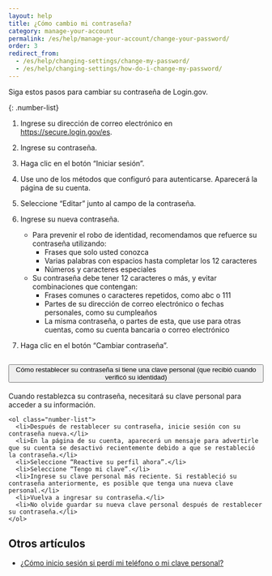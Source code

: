 ```yaml
---
layout: help
title: ¿Cómo cambio mi contraseña?
category: manage-your-account
permalink: /es/help/manage-your-account/change-your-password/
order: 3
redirect_from:
  - /es/help/changing-settings/change-my-password/
  - /es/help/changing-settings/how-do-i-change-my-password/
---
```


Siga estos pasos para cambiar su contraseña de Login.gov.

{: .number-list}

1. Ingrese su dirección de correo electrónico en <https://secure.login.gov/es>.

1. Ingrese su contraseña.

1. Haga clic en el botón “Iniciar sesión”.

1. Use uno de los métodos que configuró para autenticarse. Aparecerá la página de su cuenta.

1. Seleccione “Editar” junto al campo de la contraseña.

1. Ingrese su nueva contraseña.
   * Para prevenir el robo de identidad, recomendamos que refuerce su contraseña utilizando: 
     * Frases que solo usted conozca 
     * Varias palabras con espacios hasta completar los 12 caracteres 
     * Números y caracteres especiales 
   * Su contraseña debe tener 12 caracteres o más, y evitar combinaciones que contengan:
     * Frases comunes o caracteres repetidos, como abc o 111
     * Partes de su dirección de correo electrónico o fechas personales, como su cumpleaños
     * La misma contraseña, o partes de esta, que use para otras cuentas, como su cuenta bancaria o correo electrónico

1. Haga clic en el botón “Cambiar contraseña”.

<div class="usa-accordion usa-accordion--bordered margin-y-4">
  <h2 class="usa-accordion__heading">
    <button
      type="button"
      class="usa-accordion__button"
      aria-expanded="false"
      aria-controls="b-a1"
    >
      Cómo restablecer su contraseña si tiene una clave personal (que recibió cuando verificó su identidad)
    </button>
  </h2>
  <div id="b-a1" class="usa-accordion__content usa-prose">
    Cuando restablezca su contraseña, necesitará su clave personal para acceder a su información.

    <ol class="number-list">
      <li>Después de restablecer su contraseña, inicie sesión con su contraseña nueva.</li>
      <li>En la página de su cuenta, aparecerá un mensaje para advertirle que su cuenta se desactivó recientemente debido a que se restableció la contraseña.</li>
      <li>Seleccione “Reactive su perfil ahora”.</li>
      <li>Seleccione “Tengo mi clave”.</li>
      <li>Ingrese su clave personal más reciente. Si restableció su contraseña anteriormente, es posible que tenga una nueva clave personal.</li>
      <li>Vuelva a ingresar su contraseña.</li>
      <li>No olvide guardar su nueva clave personal después de restablecer su contraseña.</li>
    </ol>
  </div>
</div>


## Otros artículos

* [¿Cómo inicio sesión si perdí mi teléfono o mi clave personal?](/es/help/trouble-signing-in/how-to-sign-in/)
